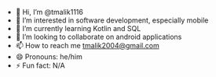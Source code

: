- 👋 Hi, I’m @tmalik1116
- 👀 I’m interested in software development, especially mobile
- 🌱 I’m currently learning Kotlin and SQL
- 💞️ I’m looking to collaborate on android applications
- 📫 How to reach me tmalik2004@gmail.com
- 😄 Pronouns: he/him
- ⚡ Fun fact: N/A

<!---
tmalik1116/tmalik1116 is a ✨ special ✨ repository because its `README.md` (this file) appears on your GitHub profile.
You can click the Preview link to take a look at your changes.
--->
